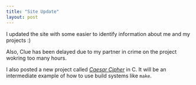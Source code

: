 ```yaml
---
title: "Site Update"
layout: post
---
```

I updated the site with some easier to identify information about me and my projects :)

Also, Clue has been delayed due to my partner in crime on the project wokring too many hours.

I also posted a new project called *[Caesar Cipher](https://github.com/TTWNO/caesar-cipher)* in C. It will be an intermediate example of how to use build systems like `make`.

